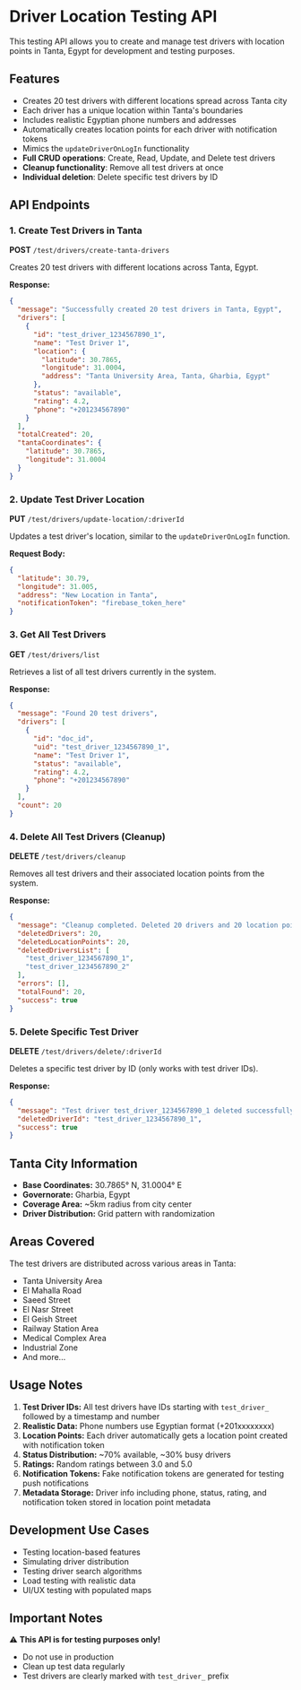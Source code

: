 # Driver Location Testing API

This testing API allows you to create and manage test drivers with location points in Tanta, Egypt for development and testing purposes.

## Features

- Creates 20 test drivers with different locations spread across Tanta city
- Each driver has a unique location within Tanta's boundaries
- Includes realistic Egyptian phone numbers and addresses
- Automatically creates location points for each driver with notification tokens
- Mimics the `updateDriverOnLogIn` functionality
- **Full CRUD operations**: Create, Read, Update, and Delete test drivers
- **Cleanup functionality**: Remove all test drivers at once
- **Individual deletion**: Delete specific test drivers by ID

## API Endpoints

### 1. Create Test Drivers in Tanta

**POST** `/test/drivers/create-tanta-drivers`

Creates 20 test drivers with different locations across Tanta, Egypt.

**Response:**

```json
{
  "message": "Successfully created 20 test drivers in Tanta, Egypt",
  "drivers": [
    {
      "id": "test_driver_1234567890_1",
      "name": "Test Driver 1",
      "location": {
        "latitude": 30.7865,
        "longitude": 31.0004,
        "address": "Tanta University Area, Tanta, Gharbia, Egypt"
      },
      "status": "available",
      "rating": 4.2,
      "phone": "+201234567890"
    }
  ],
  "totalCreated": 20,
  "tantaCoordinates": {
    "latitude": 30.7865,
    "longitude": 31.0004
  }
}
```

### 2. Update Test Driver Location

**PUT** `/test/drivers/update-location/:driverId`

Updates a test driver's location, similar to the `updateDriverOnLogIn` function.

**Request Body:**

```json
{
  "latitude": 30.79,
  "longitude": 31.005,
  "address": "New Location in Tanta",
  "notificationToken": "firebase_token_here"
}
```

### 3. Get All Test Drivers

**GET** `/test/drivers/list`

Retrieves a list of all test drivers currently in the system.

**Response:**

```json
{
  "message": "Found 20 test drivers",
  "drivers": [
    {
      "id": "doc_id",
      "uid": "test_driver_1234567890_1",
      "name": "Test Driver 1",
      "status": "available",
      "rating": 4.2,
      "phone": "+201234567890"
    }
  ],
  "count": 20
}
```

### 4. Delete All Test Drivers (Cleanup)

**DELETE** `/test/drivers/cleanup`

Removes all test drivers and their associated location points from the system.

**Response:**

```json
{
  "message": "Cleanup completed. Deleted 20 drivers and 20 location points.",
  "deletedDrivers": 20,
  "deletedLocationPoints": 20,
  "deletedDriversList": [
    "test_driver_1234567890_1",
    "test_driver_1234567890_2"
  ],
  "errors": [],
  "totalFound": 20,
  "success": true
}
```

### 5. Delete Specific Test Driver

**DELETE** `/test/drivers/delete/:driverId`

Deletes a specific test driver by ID (only works with test driver IDs).

**Response:**

```json
{
  "message": "Test driver test_driver_1234567890_1 deleted successfully",
  "deletedDriverId": "test_driver_1234567890_1",
  "success": true
}
```

## Tanta City Information

- **Base Coordinates:** 30.7865° N, 31.0004° E
- **Governorate:** Gharbia, Egypt
- **Coverage Area:** ~5km radius from city center
- **Driver Distribution:** Grid pattern with randomization

## Areas Covered

The test drivers are distributed across various areas in Tanta:

- Tanta University Area
- El Mahalla Road
- Saeed Street
- El Nasr Street
- El Geish Street
- Railway Station Area
- Medical Complex Area
- Industrial Zone
- And more...

## Usage Notes

1. **Test Driver IDs:** All test drivers have IDs starting with `test_driver_` followed by a timestamp and number
2. **Realistic Data:** Phone numbers use Egyptian format (+201xxxxxxxx)
3. **Location Points:** Each driver automatically gets a location point created with notification token
4. **Status Distribution:** ~70% available, ~30% busy drivers
5. **Ratings:** Random ratings between 3.0 and 5.0
6. **Notification Tokens:** Fake notification tokens are generated for testing push notifications
7. **Metadata Storage:** Driver info including phone, status, rating, and notification token stored in location point metadata

## Development Use Cases

- Testing location-based features
- Simulating driver distribution
- Testing driver search algorithms
- Load testing with realistic data
- UI/UX testing with populated maps

## Important Notes

⚠️ **This API is for testing purposes only!**

- Do not use in production
- Clean up test data regularly
- Test drivers are clearly marked with `test_driver_` prefix
